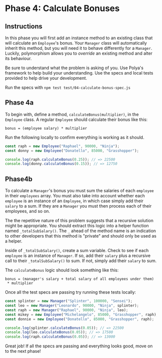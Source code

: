 # Phase 4: Calculate Bonuses

## Instructions

In this phase you will first add an instance method to an existing class that
will calculate an `Employee`'s bonus. Your `Manager` class will automatically
inherit this method, but you will need it to behave differently for a
`Manager`. Luckily, polymorphism allows you to _override_ an existing method
and alter its behaviour.

Be sure to understand what the problem is asking of you. Use Polya's framework
to help build your understanding. Use the specs and local tests provided to
help drive your development.

Run the specs with `npm test test/04-calculate-bonus-spec.js`

## Phase 4a

To begin with, define a method, `calculateBonus(multiplier)`, in the `Employee`
class. A regular `Employee` should calculate their bonus like this:

```plaintext
bonus = (employee salary) * multiplier
```

Run the following locally to confirm everything is working as it should.

```js
const raph = new Employee("Raphael", 90000, "Ninja");
const donny = new Employee("Donatello", 85000, "Grasshopper");

console.log(raph.calculateBonus(0.25)); // => 22500
console.log(donny.calculateBonus(0.15)); // => 12750
```

## Phase4b

To calculate a `Manager`'s bonus you must sum the salaries of each `employee`
in their `employees` array. You must also take into account whether each
`employee` is an instance of an `Employee`, in which case simply add their
`salary` to a sum. If they are a `Manager` you must then process each of their
employees, and so on.

The the repetitive nature of this problem suggests that a recursive solution
might be appropriate. You should extract this logic into a helper function
named `_totalSubSalary()`. The `_` ahead of the method name is an indication
to other developers that this method is "private" and should only
be used as a helper.

Inside of `_totalSubSalary()`, create a sum variable. Check to see if each
`employee` is an instance of `Manager`. If so, add their `salary` plus a
recursive call to their `_totalSubSalary()` to sum. If not, simply add
their `salary` to sum.

The `calculateBonus` logic should look something like this:

```plaintext
bonus = (manager's salary + total salary of all employees under them)
 * multiplier
```

Once all the test specs are passing try running these tests locally:

```js
const splinter = new Manager("Splinter", 100000, "Sensei");
const leo = new Manager("Leonardo", 90000, "Ninja", splinter);
const raph = new Manager("Raphael", 90000, "Ninja", leo);
const mikey = new Employee("Michelangelo", 85000, "Grasshopper", raph);
const donnie = new Employee("Donatello", 85000, "Grasshopper", raph);

console.log(splinter.calculateBonus(0.05)); // => 22500
console.log(leo.calculateBonus(0.05)); // => 17500
console.log(raph.calculateBonus(0.05)); // => 13000
```

Great job! If all the specs are passing and everything looks good, move on to
the next phase!
